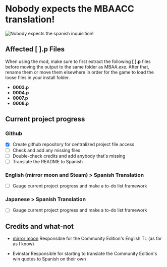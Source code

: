 # Nobody expects the MBAACC translation!
![Nobody expects the spanish inquisition!]("https://github.com/Lefisheauchocolat/nobody_expects_the_mbaacc/blob/main/Nobody%20expects%20the%20MBAACC.png")

## Affected [  ].p Files

When using the mod, make sure to first extract the following **[  ].p** files before moving the output to the same folder as MBAA.exe. After that, rename them or move them elsewhere in order for the game to load the loose files in your install folder.

- **0003.p**
- **0004.p** 
- **0007.p**
- **0008.p**

## Current project progress

### **Github** 

- [x] Create github repository for centralized project file access
- [ ] Check and add any missing files
- [ ] Double-check credits and add anybody that's missing
- [ ] Translate the README to Spanish

### **English (mirror moon and Steam) > Spanish Translation**

- [ ] Gauge current project progress and make a to-do list framework

### **Japanese > Spanish Translation**

- [ ] Gauge current project progress and make a to-do list framework

## Credits and what-not

- [mirror moon](http://mirrormoon.org/projects/idle/melty-blood-actress-again-current-code/)
Responsible for the Community Edition's English TL (as far as I know) 

- Evinstar
Responsible for starting to translate the Community Edition's win quotes to Spanish on their own
